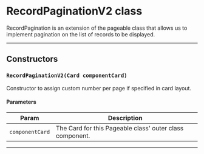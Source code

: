 # RecordPaginationV2 class

RecordPagination is an extension of the pageable class that allows us to implement pagination on the list of records to be displayed.

---
## Constructors
### `RecordPaginationV2(Card componentCard)`

Constructor to assign custom number per page if specified in card layout.
#### Parameters
|Param|Description|
|-----|-----------|
|`componentCard` |  The Card for this Pageable class' outer class component. |

---
